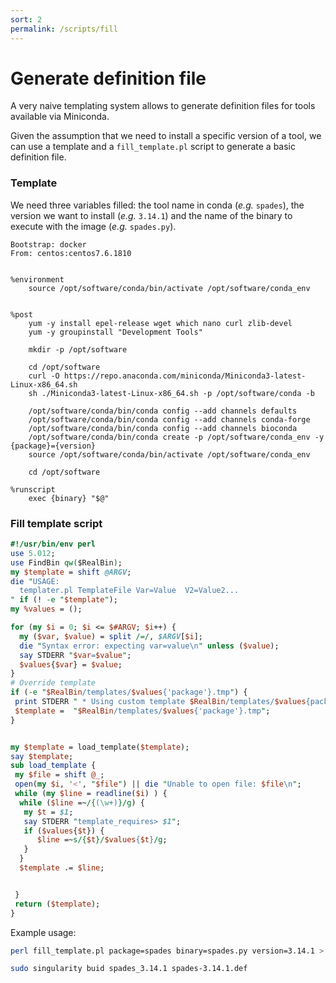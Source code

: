 ```yaml
---
sort: 2
permalink: /scripts/fill
---
```

# Generate definition file

A very naive templating system allows to generate definition files for
tools available via Miniconda.

Given the assumption that we need to install a specific version of a tool, we
can use a template and a `fill_template.pl` script to generate a basic definition
file.

### Template

We need three variables filled: the tool name in conda (_e.g._ `spades`),
the version we want to install (_e.g._ `3.14.1`) and the name of the
binary to execute with the image (_e.g._ `spades.py`).

```text
Bootstrap: docker
From: centos:centos7.6.1810


%environment
    source /opt/software/conda/bin/activate /opt/software/conda_env


%post
    yum -y install epel-release wget which nano curl zlib-devel
    yum -y groupinstall "Development Tools"

    mkdir -p /opt/software

    cd /opt/software
    curl -O https://repo.anaconda.com/miniconda/Miniconda3-latest-Linux-x86_64.sh
    sh ./Miniconda3-latest-Linux-x86_64.sh -p /opt/software/conda -b

    /opt/software/conda/bin/conda config --add channels defaults
    /opt/software/conda/bin/conda config --add channels conda-forge
    /opt/software/conda/bin/conda config --add channels bioconda
    /opt/software/conda/bin/conda create -p /opt/software/conda_env -y {package}={version}    
    source /opt/software/conda/bin/activate /opt/software/conda_env

    cd /opt/software

%runscript
    exec {binary} "$@"
```

### Fill template script

```perl
#!/usr/bin/env perl
use 5.012;
use FindBin qw($RealBin);
my $template = shift @ARGV;
die "USAGE:
  templater.pl TemplateFile Var=Value  V2=Value2...
" if (! -e "$template");
my %values = ();

for (my $i = 0; $i <= $#ARGV; $i++) {
  my ($var, $value) = split /=/, $ARGV[$i];
  die "Syntax error: expecting var=value\n" unless ($value);
  say STDERR "$var=$value";
  $values{$var} = $value;
}
# Override template
if (-e "$RealBin/templates/$values{'package'}.tmp") {
 print STDERR " * Using custom template $RealBin/templates/$values{package}.tmp";
 $template =  "$RealBin/templates/$values{'package'}.tmp";
}


my $template = load_template($template);
say $template;
sub load_template {
 my $file = shift @_;
 open(my $i, '<', "$file") || die "Unable to open file: $file\n";
 while (my $line = readline($i) ) {
  while ($line =~/{(\w+)}/g) {
   my $t = $1;
   say STDERR "template_requires> $1";
   if ($values{$t}) {
      $line =~s/{$t}/$values{$t}/g;
   }
  }
  $template .= $line;


 }
 return ($template);
}

```

Example usage:
```bash
perl fill_template.pl package=spades binary=spades.py version=3.14.1 > spades-3.14.1.def

sudo singularity buid spades_3.14.1 spades-3.14.1.def
```
